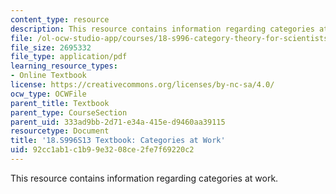 ```yaml
---
content_type: resource
description: This resource contains information regarding categories at work.
file: /ol-ocw-studio-app/courses/18-s996-category-theory-for-scientists-spring-2013/92cc1ab1c1b99e3208ce2fe7f69220c2_MIT18_S996S13_chapter5.pdf
file_size: 2695332
file_type: application/pdf
learning_resource_types:
- Online Textbook
license: https://creativecommons.org/licenses/by-nc-sa/4.0/
ocw_type: OCWFile
parent_title: Textbook
parent_type: CourseSection
parent_uid: 333ad9bb-2d71-e34a-415e-d9460aa39115
resourcetype: Document
title: '18.S996S13 Textbook: Categories at Work'
uid: 92cc1ab1-c1b9-9e32-08ce-2fe7f69220c2
---
```

This resource contains information regarding categories at work.